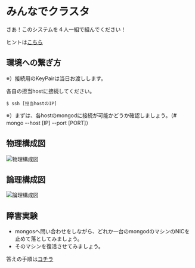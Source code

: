 みんなでクラスタ
=================

さあ！このシステムを４人一組で組んでください！

ヒントは[こちら](https://github.com/syokenz/marunouchi-mongodb/tree/master/20120926/fetarodc/step2#%E8%A4%87%E6%95%B0shard%E3%81%A7%E3%83%87%E3%83%BC%E3%82%BF%E5%88%86%E6%95%A3%E3%83%AC%E3%83%97%E3%83%AA%E3%82%AB)

環境への繋ぎ方
-----------------

※）接続用のKeyPairは当日お渡しします。

各自の担当hostに接続してください。

```
$ ssh [担当hostのIP]
```

※）まずは、各hostのmongodに接続が可能かどうか確認しましょう。（# mongo --host [IP] --port [PORT]）

物理構成図
-----------------

![物理構成図](https://cacoo.com/diagrams/CQcA9aJslOwzpU6K-EBC21.png)

論理構成図
-----------------

![論理構成図](https://cacoo.com/diagrams/kyoRpiZSDLv6f2lQ-EBC21.png)


障害実験
-----------------

* mongosへ問い合わせをしながら、どれか一台のmongodのマシンのNICを止めて落としてみましょう。
* そのマシンを復活させてみましょう。

答えの手順は[コチラ](https://github.com/syokenz/marunouchi-mongodb/blob/master/20131218/a-hayashida/answer.md)
